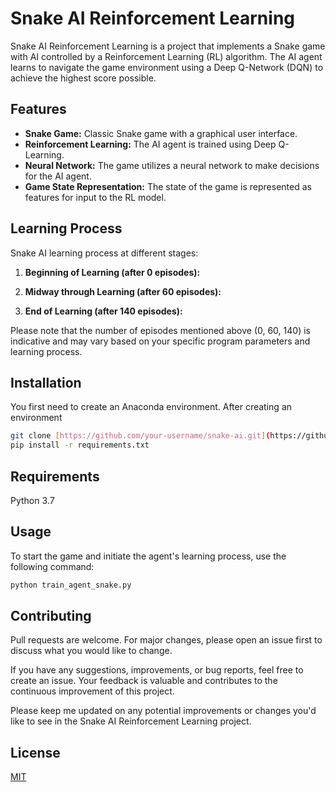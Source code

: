 # Snake AI Reinforcement Learning

Snake AI Reinforcement Learning is a project that implements a Snake game with AI controlled by a Reinforcement Learning (RL) algorithm. The AI agent learns to navigate the game environment using a Deep Q-Network (DQN) to achieve the highest score possible.

## Features

- **Snake Game:** Classic Snake game with a graphical user interface.
- **Reinforcement Learning:** The AI agent is trained using Deep Q-Learning.
- **Neural Network:** The game utilizes a neural network to make decisions for the AI agent.
- **Game State Representation:** The state of the game is represented as features for input to the RL model.

## Learning Process

Snake AI learning process at different stages:

1. **Beginning of Learning (after 0 episodes):**
  

2. **Midway through Learning (after 60 episodes):**
  

3. **End of Learning (after 140 episodes):**
  

Please note that the number of episodes mentioned above (0, 60, 140) is indicative and may vary based on your specific program parameters and learning process.

## Installation

You first need to create an Anaconda environment.
After creating an environment
```bash
git clone [https://github.com/your-username/snake-ai.git](https://github.com/RoeeHashai/SnakeAI.git)
pip install -r requirements.txt
```

## Requirements

Python 3.7

## Usage

To start the game and initiate the agent's learning process, use the following command:

```bash
python train_agent_snake.py
```

## Contributing

Pull requests are welcome. For major changes, please open an issue first to discuss what you would like to change.

If you have any suggestions, improvements, or bug reports, feel free to create an issue. Your feedback is valuable and contributes to the continuous improvement of this project.

Please keep me updated on any potential improvements or changes you'd like to see in the Snake AI Reinforcement Learning project.

## License

[MIT](https://choosealicense.com/licenses/mit/)
